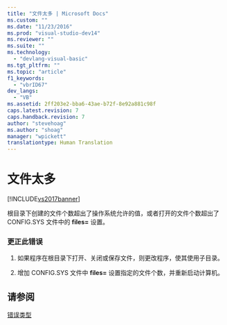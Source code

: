 ```yaml
---
title: "文件太多 | Microsoft Docs"
ms.custom: ""
ms.date: "11/23/2016"
ms.prod: "visual-studio-dev14"
ms.reviewer: ""
ms.suite: ""
ms.technology: 
  - "devlang-visual-basic"
ms.tgt_pltfrm: ""
ms.topic: "article"
f1_keywords: 
  - "vbrID67"
dev_langs: 
  - "VB"
ms.assetid: 2ff203e2-bba6-43ae-b72f-8e92a881c98f
caps.latest.revision: 7
caps.handback.revision: 7
author: "stevehoag"
ms.author: "shoag"
manager: "wpickett"
translationtype: Human Translation
---
```

# 文件太多
[!INCLUDE[vs2017banner](../../../csharp/includes/vs2017banner.md)]

根目录下创建的文件个数超出了操作系统允许的值，或者打开的文件个数超出了 CONFIG.SYS 文件中的 **files\=** 设置。  
  
### 更正此错误  
  
1.  如果程序在根目录下打开、关闭或保存文件，则更改程序，使其使用子目录。  
  
2.  增加 CONFIG.SYS 文件中 **files\=** 设置指定的文件个数，并重新启动计算机。  
  
## 请参阅  
 [错误类型](../../../visual-basic/programming-guide/language-features/error-types.md)